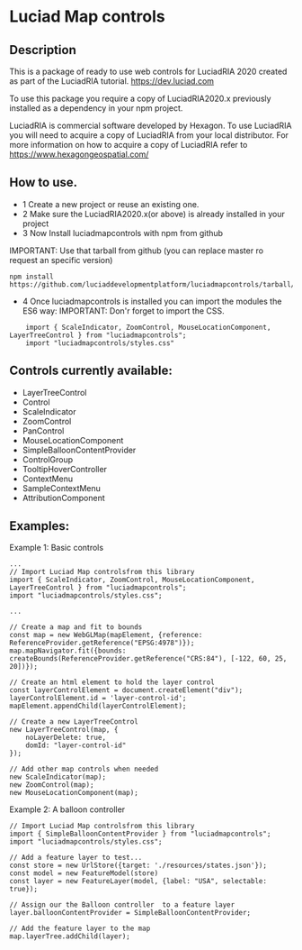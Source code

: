 # Luciad Map controls
 
## Description 
This is a package of ready to use web controls for LuciadRIA 2020 created as part of the LuciadRIA tutorial. 
https://dev.luciad.com

To use this package you require a copy of LuciadRIA2020.x previously installed as a dependency in your npm project.

LuciadRIA is commercial software developed by Hexagon. To use LuciadRIA you will need to acquire a copy of LuciadRIA from your local distributor. 
For more information on how to acquire a copy of LuciadRIA refer to https://www.hexagongeospatial.com/

## How to use.  
* 1 Create a new project or reuse an existing one. 
* 2 Make sure the LuciadRIA2020.x(or above) is already installed in your project
* 3 Now Install luciadmapcontrols with npm from github

IMPORTANT: Use that tarball from github (you can replace master ro request an specific version)
```
npm install https://github.com/luciaddevelopmentplatform/luciadmapcontrols/tarball/master
```

* 4 Once luciadmapcontrols is installed you can import the modules the ES6 way:
IMPORTANT:  Don'r forget to import the CSS.
```
    import { ScaleIndicator, ZoomControl, MouseLocationComponent, LayerTreeControl } from "luciadmapcontrols";
    import "luciadmapcontrols/styles.css"
```

## Controls currently available:
 * LayerTreeControl
 * Control
 * ScaleIndicator
 * ZoomControl
 * PanControl
 * MouseLocationComponent
 * SimpleBalloonContentProvider
 * ControlGroup
 * TooltipHoverController
 * ContextMenu
 * SampleContextMenu
 * AttributionComponent


## Examples:
Example 1: Basic controls
```
...
// Import Luciad Map controlsfrom this library
import { ScaleIndicator, ZoomControl, MouseLocationComponent, LayerTreeControl } from "luciadmapcontrols";
import "luciadmapcontrols/styles.css";

...

// Create a map and fit to bounds
const map = new WebGLMap(mapElement, {reference: ReferenceProvider.getReference("EPSG:4978")});
map.mapNavigator.fit({bounds: createBounds(ReferenceProvider.getReference("CRS:84"), [-122, 60, 25, 20])});

// Create an html element to hold the layer control
const layerControlElement = document.createElement("div");
layerControlElement.id = 'layer-control-id';
mapElement.appendChild(layerControlElement);

// Create a new LayerTreeControl
new LayerTreeControl(map, {
    noLayerDelete: true,
    domId: "layer-control-id"
});

// Add other map controls when needed
new ScaleIndicator(map);
new ZoomControl(map);
new MouseLocationComponent(map);

```
Example 2: A balloon controller

```
// Import Luciad Map controlsfrom this library
import { SimpleBalloonContentProvider } from "luciadmapcontrols";
import "luciadmapcontrols/styles.css";

// Add a feature layer to test...
const store = new UrlStore({target: './resources/states.json'});
const model = new FeatureModel(store)
const layer = new FeatureLayer(model, {label: "USA", selectable: true});

// Assign our the Balloon controller  to a feature layer
layer.balloonContentProvider = SimpleBalloonContentProvider;

// Add the feature layer to the map
map.layerTree.addChild(layer);

```
